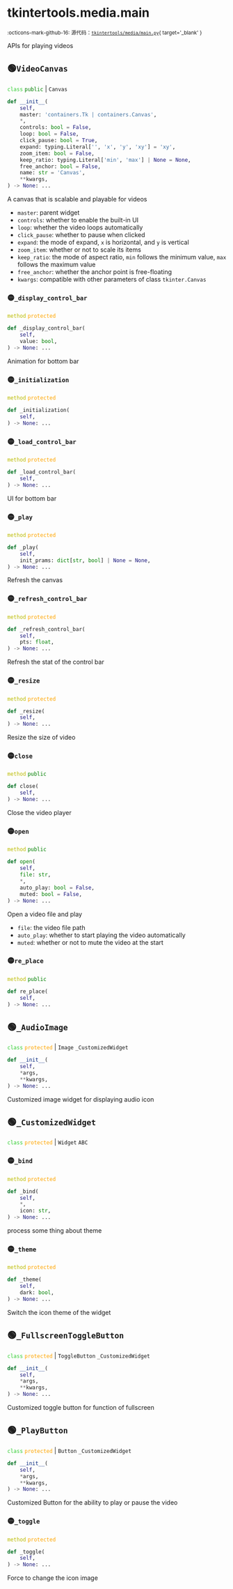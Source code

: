 # tkintertools.media.main

<small>:octicons-mark-github-16: 源代码：[`tkintertools/media/main.py`](https://github.com/Xiaokang2022/tkintertools-media/blob/1.1.2/tkintertools/media/main.py){ target='_blank' }</small>

APIs for playing videos

## 🟢`VideoCanvas`



<code style='color: limegreen;'>class</code> <code style='color: green;'>public</code> | `Canvas`


```python
def __init__(
    self,
    master: 'containers.Tk | containers.Canvas',
    *,
    controls: bool = False,
    loop: bool = False,
    click_pause: bool = True,
    expand: typing.Literal['', 'x', 'y', 'xy'] = 'xy',
    zoom_item: bool = False,
    keep_ratio: typing.Literal['min', 'max'] | None = None,
    free_anchor: bool = False,
    name: str = 'Canvas',
    **kwargs,
) -> None: ...
```
A canvas that is scalable and playable for videos

* `master`: parent widget
* `controls`: whether to enable the built-in UI
* `loop`: whether the video loops automatically
* `click_pause`: whether to pause when clicked
* `expand`: the mode of expand, `x` is horizontal, and `y` is vertical
* `zoom_item`: whether or not to scale its items
* `keep_ratio`: the mode of aspect ratio, `min` follows the minimum
value, `max` follows the maximum value
* `free_anchor`: whether the anchor point is free-floating
* `kwargs`: compatible with other parameters of class `tkinter.Canvas`


### 🟡`_display_control_bar`


<code style='color: #BBBB00;'>method</code> <code style='color: orange;'>protected</code>

```python
def _display_control_bar(
    self,
    value: bool,
) -> None: ...
```
Animation for bottom bar

### 🟡`_initialization`


<code style='color: #BBBB00;'>method</code> <code style='color: orange;'>protected</code>

```python
def _initialization(
    self,
) -> None: ...
```


### 🟡`_load_control_bar`


<code style='color: #BBBB00;'>method</code> <code style='color: orange;'>protected</code>

```python
def _load_control_bar(
    self,
) -> None: ...
```
UI for bottom bar

### 🟡`_play`


<code style='color: #BBBB00;'>method</code> <code style='color: orange;'>protected</code>

```python
def _play(
    self,
    init_prams: dict[str, bool] | None = None,
) -> None: ...
```
Refresh the canvas

### 🟡`_refresh_control_bar`


<code style='color: #BBBB00;'>method</code> <code style='color: orange;'>protected</code>

```python
def _refresh_control_bar(
    self,
    pts: float,
) -> None: ...
```
Refresh the stat of the control bar

### 🟡`_resize`


<code style='color: #BBBB00;'>method</code> <code style='color: orange;'>protected</code>

```python
def _resize(
    self,
) -> None: ...
```
Resize the size of video

### 🟡`close`


<code style='color: #BBBB00;'>method</code> <code style='color: green;'>public</code>

```python
def close(
    self,
) -> None: ...
```
Close the video player

### 🟡`open`


<code style='color: #BBBB00;'>method</code> <code style='color: green;'>public</code>

```python
def open(
    self,
    file: str,
    *,
    auto_play: bool = False,
    muted: bool = False,
) -> None: ...
```

Open a video file and play

* `file`: the video file path
* `auto_play`: whether to start playing the video automatically
* `muted`: whether or not to mute the video at the start


### 🟡`re_place`


<code style='color: #BBBB00;'>method</code> <code style='color: green;'>public</code>

```python
def re_place(
    self,
) -> None: ...
```




## 🟢`_AudioImage`



<code style='color: limegreen;'>class</code> <code style='color: orange;'>protected</code> | `Image` `_CustomizedWidget`


```python
def __init__(
    self,
    *args,
    **kwargs,
) -> None: ...
```
Customized image widget for displaying audio icon




## 🟢`_CustomizedWidget`



<code style='color: limegreen;'>class</code> <code style='color: orange;'>protected</code> | `Widget` `ABC`

### 🟡`_bind`


<code style='color: #BBBB00;'>method</code> <code style='color: orange;'>protected</code>

```python
def _bind(
    self,
    *,
    icon: str,
) -> None: ...
```
process some thing about theme

### 🟡`_theme`


<code style='color: #BBBB00;'>method</code> <code style='color: orange;'>protected</code>

```python
def _theme(
    self,
    dark: bool,
) -> None: ...
```
Switch the icon theme of the widget



## 🟢`_FullscreenToggleButton`



<code style='color: limegreen;'>class</code> <code style='color: orange;'>protected</code> | `ToggleButton` `_CustomizedWidget`


```python
def __init__(
    self,
    *args,
    **kwargs,
) -> None: ...
```
Customized toggle button for function of fullscreen




## 🟢`_PlayButton`



<code style='color: limegreen;'>class</code> <code style='color: orange;'>protected</code> | `Button` `_CustomizedWidget`


```python
def __init__(
    self,
    *args,
    **kwargs,
) -> None: ...
```
Customized Button for the ability to play or pause the video


### 🟡`_toggle`


<code style='color: #BBBB00;'>method</code> <code style='color: orange;'>protected</code>

```python
def _toggle(
    self,
) -> None: ...
```
Force to change the icon image



